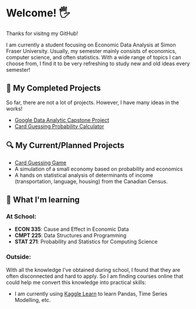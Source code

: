 # Welcome! 🖐️ 
Thanks for visitng my GitHub!

I am currently a student focusing on Economic Data Analysis at Simon Fraser University. Usually, my semester mainly consists of economics, computer science, and often statistics. With a wide range of topics I can choose from, I find it to be very refreshing to study new and old ideas every semester!

## 📌 My Completed Projects
So far, there are not a lot of projects. However, I have many ideas in the works!

-  [Google Data Analytic Capstone Project](https://github.com/haydenmai/Google-Data-Analytics-Project)
-  [Card Guessing Probability Calculator](https://github.com/haydenmai/Card-Probability-Calculator)

## 🔍 My Current/Planned Projects
- [Card Guessing Game](https://github.com/haydenmai/Card-Probability-Calculator)
- A simulation of a small economy based on probability and economics
- A hands on statistical analysis of determinants of income (transportation, language, housing) from the Canadian Census.

## 📖 What I'm learning
### At School:
- **ECON 335**: Cause and Effect in Economic Data
- **CMPT 225**: Data Structures and Programming
- **STAT 271**: Probability and Statistics for Computing Science 

### Outside:

With all the knowledge I've obtained during school, I found that they are often disconnected and hard to apply. So I am finding courses online that could help me convert this knowledge into practical skills:
- I am currently using [Kaggle Learn](https://www.kaggle.com/learn) to learn Pandas, Time Series Modelling, etc.



